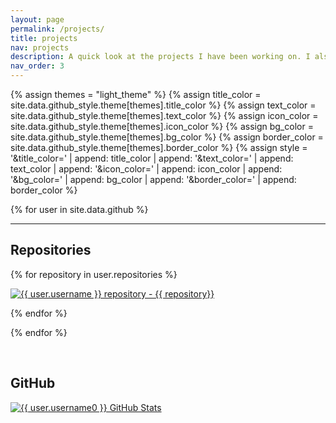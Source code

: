 ```yaml
---
layout: page
permalink: /projects/
title: projects
nav: projects
description: A quick look at the projects I have been working on. I also co-founded OpenBMB, a non-profit organization of techniques and implementations of large language models.
nav_order: 3
---
```


<!-- STYLE -->
{% assign themes = "light_theme" %}
{% assign title_color = site.data.github_style.theme[themes].title_color %}
{% assign text_color = site.data.github_style.theme[themes].text_color %}
{% assign icon_color = site.data.github_style.theme[themes].icon_color %}
{% assign bg_color = site.data.github_style.theme[themes].bg_color %}
{% assign border_color = site.data.github_style.theme[themes].border_color %}
{% assign style = '&title_color=' | append: title_color | append: '&text_color=' | append: text_color | append: '&icon_color=' | append: icon_color | append: '&bg_color=' | append: bg_color | append: '&border_color=' | append: border_color %}

{% for user in site.data.github %}




<!-- <h2>Repositories</h2> -->
<hr>
<h2 id="github-repositories">Repositories</h2>


<div class="repocards">

{% for repository in user.repositories %}

<div class="repocard-single">

<a href="https://github.com/{{ user.username }}/{{ repository}}">
  <img class="repocard-img" alt="{{ user.username }} repository - {{ repository}}" src="https://github-readme-stats-1isq-6joamo805-ningding97.vercel.app/api/pin/?username={{ user.username }}&repo={{ repository}}&hide_border=true&line_height=28&theme=swift">
</a>
  
</div>

{% endfor %}

</div>

{% endfor %}

<br>
<h2>GitHub</h2>

 <div class="repocards">

<div class="repocard-single">
<a href="https://github.com/{{ user.username0 }}"><img class="repocard-img" alt="{{ user.username0 }} GitHub Stats" src="https://github-readme-stats-1isq-6joamo805-ningding97.vercel.app/api?username=ningding97&include_orgs=true&include_all_commits=true&show_icons=true&hide_border=true&show_issues=false&theme=swift&hide=prs,issues"></a>
</div></div>

<!-- 
<br>
<div class="row">
    <div class="col-sm mt-3 mt-md-0">
        <img class="img-fluid rounded z-depth-1" align="center" src="{{ '/assets/img/OPOD.png' | relative_url }}" alt="" title="example image"/>
    </div>
</div>

<div class="caption" width=700rem>
    <b>OpenPrompt</b> organizes the training process and the task formats, and <b>OpenDelta</b> conduct particular parameter-efficient optimizations.
    They can collaboratively work together to effectively and efficiently stimulate large-scale language models.
</div> -->